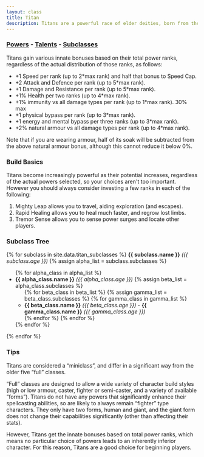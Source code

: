 ```yaml
---
layout: class
title: Titan
description: Titans are a powerful race of elder deities, born from the primal forces of the universe.
---
```


### [Powers](powers) - [Talents](talents) - [Subclasses](subclasses)

Titans gain various innate bonuses based on their total power ranks, regardless of the actual distribution of those ranks, as follows:

- +1 Speed per rank (up to 2*max rank) and half that bonus to Speed Cap.
- +2 Attack and Defence per rank (up to 5*max rank).
- +1 Damage and Resistance per rank (up to 5*max rank).
- +1% Health per two ranks (up to 4*max rank).
- +1% immunity vs all damage types per rank (up to 1*max rank). 30% max
- +1 physical bypass per rank (up to 3*max rank).
- +1 energy and mental bypass per three ranks (up to 3*max rank).
- +2% natural armour vs all damage types per rank (up to 4*max rank).

Note that if you are wearing armour, half of its soak will be subtracted from the above natural armour bonus, although this cannot reduce it below 0%.

### Build Basics

Titans become increasingly powerful as their potential increases, regardless of
the actual powers selected, so your choices aren't too important.  However you 
should always consider investing a few ranks in each of the following:

1. Mighty Leap allows you to travel, aiding exploration (and escapes).
2. Rapid Healing allows you to heal much faster, and regrow lost limbs.
3. Tremor Sense allows you to sense power surges and locate other players.

### Subclass Tree
<div class="clt">
{% for subclass in site.data.titan_subclasses %}
  <strong>{{ subclass.name }}</strong> <em>({{ subclass.age }})</em>
  {% assign alpha_list = subclass.subclasses %}
  <ul>
    {% for alpha_class in alpha_list %}
    <li>
      <strong>{{ alpha_class.name }}</strong> <em>({{ alpha_class.age }})</em>
      {% assign beta_list = alpha_class.subclasses %}
      <ul>
        {% for beta_class in beta_list %}
        {% assign gamma_list = beta_class.subclasses %}
        {% for gamma_class in gamma_list %}
        <li>
          <strong>{{ beta_class.name }}</strong> <em>({{ beta_class.age }})</em> - <strong>{{ gamma_class.name }}</strong> <em>({{ gamma_class.age }})</em>
        </li>
        {% endfor %}
        {% endfor %}
      </ul>
    </li>
    {% endfor %}
  </ul>
  {% endfor %}
 </div>

### Tips

Titans are considered a “miniclass”, and differ in a significant way from the older five “full” classes.

“Full” classes are designed to allow a wide variety of character build styles (high or low armour, caster, fighter or semi-caster, and a variety of available “forms”). Titans do not have any powers that significantly enhance their spellcasting abilities, so are likely to always remain “fighter” type characters. They only have two forms, human and giant, and the giant form does not change their capabilities significantly (other than affecting their stats).

However, Titans get the innate bonuses based on total power ranks, which means no particular choice of powers leads to an inherently inferior character. For this reason, Titans are a good choice for beginning players.
